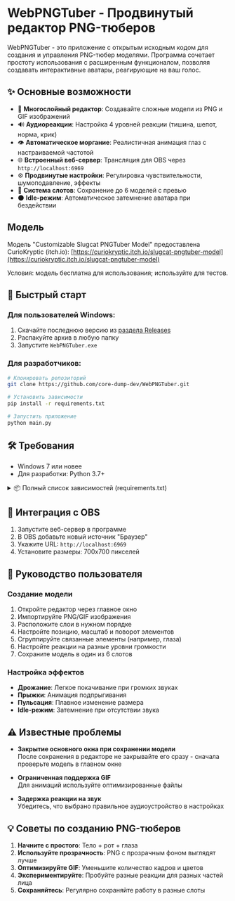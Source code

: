 # WebPNGTuber - Продвинутый редактор PNG-тюберов

WebPNGTuber - это приложение с открытым исходным кодом для создания и управления PNG-тюбер моделями. Программа сочетает простоту использования с расширенным функционалом, позволяя создавать интерактивные аватары, реагирующие на ваш голос.

## ✨ Основные возможности

- 🎨 **Многослойный редактор**: Создавайте сложные модели из PNG и GIF изображений
- 🔊 **Аудиореакции**: Настройка 4 уровней реакции (тишина, шепот, норма, крик)
- 👁️ **Автоматическое моргание**: Реалистичная анимация глаз с настраиваемой частотой
- 🌐 **Встроенный веб-сервер**: Трансляция для OBS через `http://localhost:6969`
- ⚙️ **Продвинутые настройки**: Регулировка чувствительности, шумоподавление, эффекты
- 💾 **Система слотов**: Сохранение до 6 моделей с превью
- 🌑 **Idle-режим**: Автоматическое затемнение аватара при бездействии

## Модель

Модель "Customizable Slugcat PNGTuber Model" предоставлена CurioKryptic (itch.io):
[https://curiokryptic.itch.io/slugcat-pngtuber-model](https://curiokryptic.itch.io/slugcat-pngtuber-model)

Условия: модель бесплатна для использования; используйте для тестов.

## 🚀 Быстрый старт

### Для пользователей Windows:
1. Скачайте последнюю версию из [раздела Releases](https://github.com/core-dump-dev/WebPNGTuber/releases)
2. Распакуйте архив в любую папку
3. Запустите `WebPNGTuber.exe`

### Для разработчиков:
```bash
# Клонировать репозиторий
git clone https://github.com/core-dump-dev/WebPNGTuber.git

# Установить зависимости
pip install -r requirements.txt

# Запустить приложение
python main.py
```

## 🛠 Требования
- Windows 7 или новее
- Для разработки: Python 3.7+

<details>
<summary>📦 Полный список зависимостей (requirements.txt)</summary>

```txt
Pillow==10.3.0
numpy==1.26.4
sounddevice==0.4.6
Flask==3.0.3
requests==2.31.0
```
</details>

## 🎥 Интеграция с OBS
1. Запустите веб-сервер в программе
2. В OBS добавьте новый источник "Браузер"
3. Укажите URL: `http://localhost:6969`
4. Установите размеры: 700x700 пикселей

## 🧩 Руководство пользователя

### Создание модели
1. Откройте редактор через главное окно
2. Импортируйте PNG/GIF изображения
3. Расположите слои в нужном порядке
4. Настройте позицию, масштаб и поворот элементов
5. Сгруппируйте связанные элементы (например, глаза)
6. Настройте реакции на разные уровни громкости
7. Сохраните модель в один из 6 слотов

### Настройка эффектов
- **Дрожание**: Легкое покачивание при громких звуках
- **Прыжки**: Анимация подпрыгивания
- **Пульсация**: Плавное изменение размера
- **Idle-режим**: Затемнение при отсутствии звука

## ⚠️ Известные проблемы

- **Закрытие основного окна при сохранении модели**  
  После сохранения в редакторе не закрывайте его сразу - сначала проверьте модель в главном окне
  
- **Ограниченная поддержка GIF**  
  Для анимаций используйте оптимизированные файлы
  
- **Задержка реакции на звук**  
  Убедитесь, что выбрано правильное аудиоустройство в настройках

## 💡 Советы по созданию PNG-тюберов

1. **Начните с простого**: Тело + рот + глаза
2. **Используйте прозрачность**: PNG с прозрачным фоном выглядят лучше
3. **Оптимизируйте GIF**: Уменьшите количество кадров и цветов
4. **Экспериментируйте**: Пробуйте разные реакции для разных частей лица
5. **Сохраняйтесь**: Регулярно сохраняйте работу в разные слоты
